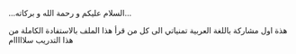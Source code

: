 ...السلام عليكم و رحمة الله و بركاته...

هذة اول مشاركة باللغة العربية تمنياتي الى كل من قرأ هذا الملف بالاستفادة الكاملة من هذا التدريب
سلااااام
